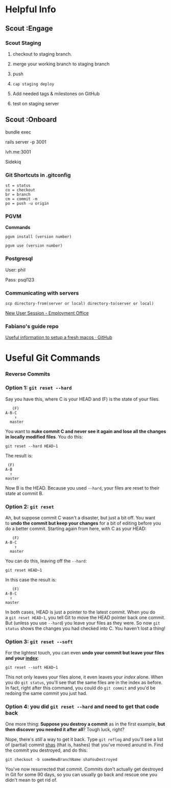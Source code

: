 # Helpful Info

## Scout :Engage

### Scout Staging

1. checkout to staging branch.

2. merge your working branch to staging branch

3. push

4. `cap staging deploy`

5. Add needed tags & milestones on GitHub

6. test on staging server

## Scout :Onboard

bundle exec

rails server -p 3001

lvh.me:3001

Sidekiq



### Git Shortcuts in .gitconfig

    st = status
    co = checkout
    br = branch
    cm = commit -m
    po = push -u origin

### PGVM

**Commands**

`pgvm install (version number)`

`pgvm use (version number)`

### Postgresql

User: phil

Pass: psql123

### Communicating with servers

`scp directory-from(server or local) directory-to(server or local)`

[New User Session - Employment Office](https://scouterecruitstaging.com/admin)

### Fabiano's guide repo

[Useful information to setup a fresh macos · GitHub](https://gist.github.com/ffscalco/74f110e969274fea887a24a65d1e2570)

# Useful Git Commands

### Reverse Commits

### Option 1: `git reset --hard`

Say you have this, where C is your HEAD and (F) is the state of your files.

```
   (F)
A-B-C
    ↑
  master
```

You want to **nuke commit C and never see it again and lose all the changes in locally modified files**. You do this:

```
git reset --hard HEAD~1
```

The result is:

```
 (F)
A-B
  ↑
master
```

Now B is the HEAD. Because you used `--hard`, your files are reset to their state at commit B.

### Option 2: `git reset`

Ah, but suppose commit C wasn't a disaster, but just a bit off. You want to **undo the commit but keep your changes** for a bit of editing before you do a better commit. Starting again from here, with C as your HEAD:

```
   (F)
A-B-C
    ↑
  master
```

You can do this, leaving off the `--hard`:

```
git reset HEAD~1
```

In this case the result is:

```
   (F)
A-B-C
  ↑
master
```

In both cases, HEAD is just a pointer to the latest commit. When you do a `git reset HEAD~1`, you tell Git to move the HEAD pointer back one commit. But (unless you use `--hard`) you leave your files as they were. So now `git status` shows the changes you had checked into C. You haven't lost a thing!

### Option 3: `git reset --soft`

For the lightest touch, you can even **undo your commit but leave your files and your [index](https://git.wiki.kernel.org/index.php/WhatIsTheIndex)**:

```
git reset --soft HEAD~1
```

This not only leaves your files alone, it even leaves your *index* alone. When you do `git status`, you'll see that the same files are in the index as before. In fact, right after this command, you could do `git commit` and you'd be redoing the same commit you just had.

### Option 4: you did `git reset --hard` and need to get that code back

One more thing: **Suppose you destroy a commit** as in the first example, **but then discover you needed it after all**? Tough luck, right?

Nope, there's *still* a way to get it back. Type `git reflog` and you'll see a list of (partial) commit [shas](https://en.wikipedia.org/wiki/SHA-1#Data_integrity) (that is, hashes) that you've moved around in. Find the commit you destroyed, and do this:

```
git checkout -b someNewBranchName shaYouDestroyed
```

You've now resurrected that commit. Commits don't actually get destroyed in Git for some 90 days, so you can usually go back and rescue one you didn't mean to get rid of.
